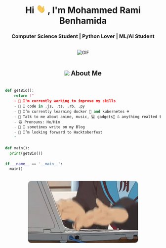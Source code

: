 <h1 align="center">
  Hi 
  <img src="https://raw.githubusercontent.com/ABSphreak/ABSphreak/master/gifs/Hi.gif" width="30px">
  , I'm Mohammed Rami Benhamida
</h1>

<h3 align="center">
  Computer Science Student | Python Lover | ML/AI Student
</h3>

<br>

<div align="center" >
  <img alt="GIF"  height="200px" src="https://media.giphy.com/media/du3J3cXyzhj75IOgvA/giphy.gif" />
</div>

<br>
<!--
<p align="center" style="margin-top: -25px;">
  <img src="https://komarev.com/ghpvc/?username=Lunaticsatoshi" alt="Lunaticsatoshi"/>
</p>
-->
<h2 align="center"><img src="https://media.giphy.com/media/WUlplcMpOCEmTGBtBW/giphy.gif" width="30"> About Me</h2>

```python

def getBio():
    return f"
    - 🏦 I'm currently working to improve my skills 
    - 🤔 I code in .js, .ts, .rb, .py
    - 🌱 I’m currently learning docker 🐳 and kubernetes ☸
    - 💬 Talk to me about anime, music, 💻 gadgets📱 & anything realted to tech 🤩.
    - 😄 Pronouns: He/Him
    - 📝 I sometimes write on my Blog
    - 🤩 I’m looking forward to Hacktoberfest
    "
    
def main():
  print(getBio())
  
if __name__ == '__main__':
  main()

```

<br>

<div align="center" >
  <img alt="GIF"  height="200px" style="border-radius:10px" src="./assets/coding.gif" />
</div>
